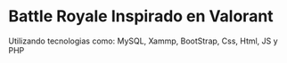 # Battle Royale Inspirado en Valorant 
Utilizando tecnologias como:
MySQL, Xammp, BootStrap, Css, Html, JS y PHP
